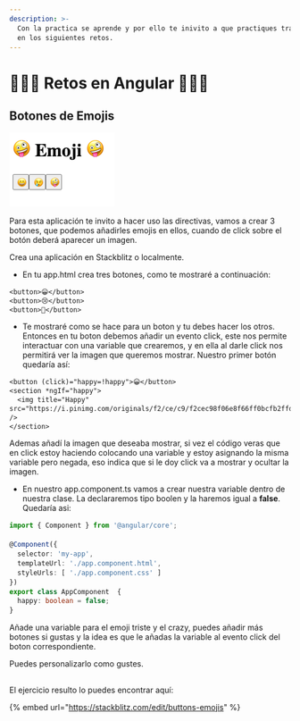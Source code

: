 ```yaml
---
description: >-
  Con la practica se aprende y por ello te inivito a que practiques trabajando
  en los siguientes retos.
---
```


# 👩🏻‍🎓 Retos en Angular 👩🏻‍🎓

## Botones de Emojis

![](../.gitbook/assets/screen-shot-2020-07-18-at-2.15.55-am.png)

Para esta aplicación te invito a hacer uso las directivas, vamos a crear 3 botones, que podemos añadirles emojis en ellos, cuando de click sobre el botón deberá aparecer un imagen.

Crea una aplicación en Stackblitz o localmente.

* En tu app.html crea tres botones, como te mostraré a continuación:

```markup
<button>😀</button>
<button>😢</button>
<button>🤪</button>
```

* Te mostraré como se hace para un boton y tu debes hacer los otros. Entonces en tu boton debemos añadir un evento click, este nos permite interactuar con una variable que crearemos, y en ella al darle click nos permitirá ver la imagen que queremos mostrar. Nuestro primer botón quedaría así:

```markup
<button (click)="happy=!happy">😀</button>
<section *ngIf="happy">
  <img title="Happy" src="https://i.pinimg.com/originals/f2/ce/c9/f2cec98f06e8f66ff0bcfb2ffdb413eb.jpg" />
</section>
```

Ademas añadí la imagen que deseaba mostrar, si vez el código veras que en click estoy haciendo colocando una variable y estoy asignando la misma variable pero negada, eso indica que si le doy click va a mostrar y ocultar la imagen.

* En nuestro app.component.ts vamos a crear nuestra variable dentro de nuestra clase. La declararemos tipo boolen y la haremos igual a **false**. Quedaría asi:

```typescript
import { Component } from '@angular/core';

@Component({
  selector: 'my-app',
  templateUrl: './app.component.html',
  styleUrls: [ './app.component.css' ]
})
export class AppComponent  {
  happy: boolean = false;
}
```

Añade una variable para el emoji triste y el crazy, puedes añadir más botones si gustas y la idea es que le añadas la variable al evento click del boton correspondiente.

Puedes personalizarlo como gustes.

## 

El ejercicio resulto lo puedes encontrar aquí:

{% embed url="https://stackblitz.com/edit/buttons-emojis" %}



